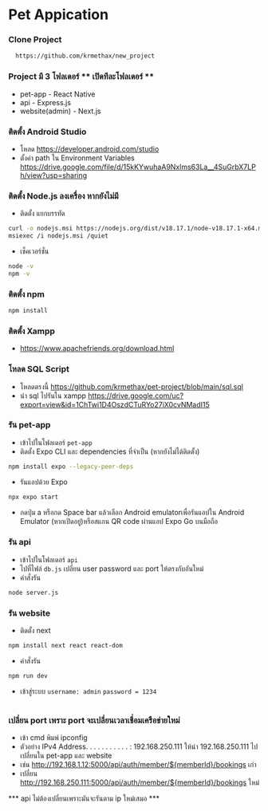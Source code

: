 
# Pet Appication

### Clone Project
```bash
  https://github.com/krmethax/new_project
```
### Project มี 3 โฟลเดอร์ ** เปิดทีละโฟลเดอร์ **
- pet-app - React Native
- api - Express.js
- website(admin) - Next.js

### ติดตั้ง Android Studio
- โหลด https://developer.android.com/studio
- ตั้งค่า path ใน Environment Variables https://drive.google.com/file/d/15kKYwuhaA9Nxlms63La__4SuGrbX7LPh/view?usp=sharing

### ติดตั้ง Node.js ลงเครื่อง หากยังไม่มี
- ติดตั้ง แยกบรรทัด
```bash
curl -o nodejs.msi https://nodejs.org/dist/v18.17.1/node-v18.17.1-x64.msi
msiexec /i nodejs.msi /quiet
```
- เช็คเวอร์ชั่น
```bash
node -v
npm -v
```
### ติดตั้ง npm
```bash
npm install
```
### ติดตั้ง Xampp
- https://www.apachefriends.org/download.html

### โหลด SQL Script
- โหลดตรงนี้ https://github.com/krmethax/pet-project/blob/main/sql.sql 
- นำ sql ไปรันใน xampp https://drive.google.com/uc?export=view&id=1ChTwi1D4OszdCTuRYo27iX0cvNMadI15

### รัน pet-app
- เข้าไปในโฟลเดอร์ `pet-app`
- ติดตั้ง Expo CLI และ dependencies ที่จำเป็น (หากยังไม่ได้ติดตั้ง)
```bash 
npm install expo --legacy-peer-deps
```
- รันแอปด้วย Expo
```bash 
npx expo start
```
- กดปุ่ม a หรือกด Space bar แล้วเลือก Android emulatorเพื่อรันแอปใน Android Emulator (หากเปิดอยู่)หรือสแกน QR code ผ่านแอป Expo Go บนมือถือ

### รัน api
- เข้าไปในโฟลเดอร์ `api`
- ไปที่ไฟล์ `db.js` เปลี่ยน user password และ port ให้ตรงกับอันใหม่
- คำสั่งรัน
```bash 
node server.js
```

### รัน website 
- ติดตั้ง next
```bash 
npm install next react react-dom
```
- คำสั่งรัน
```bash 
npm run dev
```
- เข้าสู่ระบบ `username: admin` `password = 1234`
#
### เปลี่ยน port เพราะ port จะเปลี่ยนเวลาเชื่อมเครือข่ายใหม่
- เข้า cmd พิมพ์ ipconfig
- ตัวอย่าง IPv4 Address. . . . . . . . . . . : 192.168.250.111 ให้นำ 192.168.250.111 ไปเปลี่ยนใน pet-app และ website 
- เช่น http://192.168.1.12:5000/api/auth/member/${memberId}/bookings เก่า
- เปลี่ยน http://192.168.250.111:5000/api/auth/member/${memberId}/bookings ใหม่

*** api ไม่ต้องเปลี่ยนเพราะมันจะรันตาม ip ใหม่เสมอ ***
